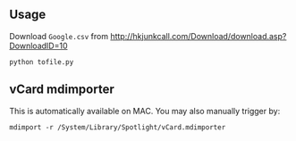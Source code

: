 
## Usage

Download `Google.csv` from
<http://hkjunkcall.com/Download/download.asp?DownloadID=10>

```
python tofile.py
```

## vCard mdimporter

This is automatically available on MAC.
You may also manually trigger by:

```
mdimport -r /System/Library/Spotlight/vCard.mdimporter
```

